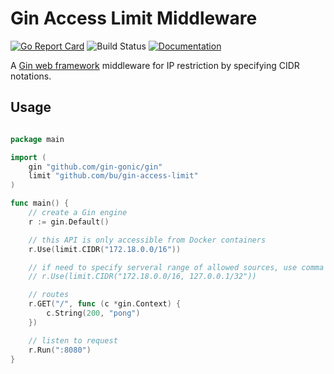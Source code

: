# Gin Access Limit Middleware

[![Go Report Card](https://goreportcard.com/badge/github.com/bu/gin-access-limit)](https://goreportcard.com/report/github.com/bu/gin-access-limit)
![Build Status](https://github.com/bu/gin-access-limit/workflows/build/badge.svg)
[![Documentation](https://godoc.org/github.com/bu/gin-access-limit?status.svg)](http://godoc.org/github.com/bu/gin-access-limit)

A [Gin web framework](https://github.com/gin-gonic/gin) middleware for IP restriction by specifying CIDR notations.

## Usage

```go

package main

import (
    gin "github.com/gin-gonic/gin"
    limit "github.com/bu/gin-access-limit"
)

func main() {
    // create a Gin engine
    r := gin.Default()

    // this API is only accessible from Docker containers
    r.Use(limit.CIDR("172.18.0.0/16"))

    // if need to specify serveral range of allowed sources, use comma to concatenate them
    // r.Use(limit.CIDR("172.18.0.0/16, 127.0.0.1/32"))

    // routes
    r.GET("/", func (c *gin.Context) {
        c.String(200, "pong")
    })

    // listen to request
    r.Run(":8080")
}

```
